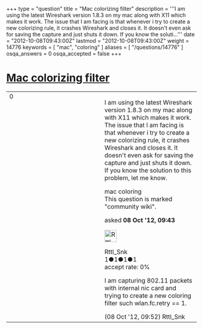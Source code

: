 +++
type = "question"
title = "Mac colorizing filter"
description = '''I am using the latest Wireshark version 1.8.3 on my mac along with X11 which makes it work. The issue that I am facing is that whenever i try to create a new colorizing rule, it crashes Wireshark and closes it. It doesn&#x27;t even ask for saving the capture and just shuts it down. If you know the soluti...'''
date = "2012-10-08T09:43:00Z"
lastmod = "2012-10-08T09:43:00Z"
weight = 14776
keywords = [ "mac", "coloring" ]
aliases = [ "/questions/14776" ]
osqa_answers = 0
osqa_accepted = false
+++

<div class="headNormal">

# [Mac colorizing filter](/questions/14776/mac-colorizing-filter)

</div>

<div id="main-body">

<div id="askform">

<table id="question-table" style="width:100%;"><colgroup><col style="width: 50%" /><col style="width: 50%" /></colgroup><tbody><tr class="odd"><td style="width: 30px; vertical-align: top"><div class="vote-buttons"><div id="post-14776-score" class="post-score" title="current number of votes">0</div><div id="favorite-count" class="favorite-count"></div></div></td><td><div id="item-right"><div class="question-body"><p>I am using the latest Wireshark version 1.8.3 on my mac along with X11 which makes it work. The issue that I am facing is that whenever i try to create a new colorizing rule, it crashes Wireshark and closes it. It doesn't even ask for saving the capture and just shuts it down. If you know the solution to this problem, let me know.</p></div><div id="question-tags" class="tags-container tags">mac coloring</div><div id="question-controls" class="post-controls"><div class="community-wiki">This question is marked "community wiki".</div></div><div class="post-update-info-container"><div class="post-update-info post-update-info-user"><p>asked <strong>08 Oct '12, 09:43</strong></p><img src="https://secure.gravatar.com/avatar/4d550bae0a586af6378305b8f23f4447?s=32&amp;d=identicon&amp;r=g" class="gravatar" width="32" height="32" alt="Rttl_Snk&#39;s gravatar image" /><p>Rttl_Snk<br />
<span class="score" title="1 reputation points">1</span><span title="1 badges"><span class="badge1">●</span><span class="badgecount">1</span></span><span title="1 badges"><span class="silver">●</span><span class="badgecount">1</span></span><span title="1 badges"><span class="bronze">●</span><span class="badgecount">1</span></span><br />
<span class="accept_rate" title="Rate of the user&#39;s accepted answers">accept rate:</span> <span title="Rttl_Snk has no accepted answers">0%</span></p></div></div><div id="comments-container-14776" class="comments-container"><span id="14777"></span><div id="comment-14777" class="comment"><div id="post-14777-score" class="comment-score"></div><div class="comment-text"><p>I am capturing 802.11 packets with internal nic card and trying to create a new coloring filter such wlan.fc.retry == 1.</p></div><div id="comment-14777-info" class="comment-info"><span class="comment-age">(08 Oct '12, 09:52)</span> Rttl_Snk</div></div></div><div id="comment-tools-14776" class="comment-tools"></div><div class="clear"></div><div id="comment-14776-form-container" class="comment-form-container"></div><div class="clear"></div></div></td></tr></tbody></table>

</div>

</div>

